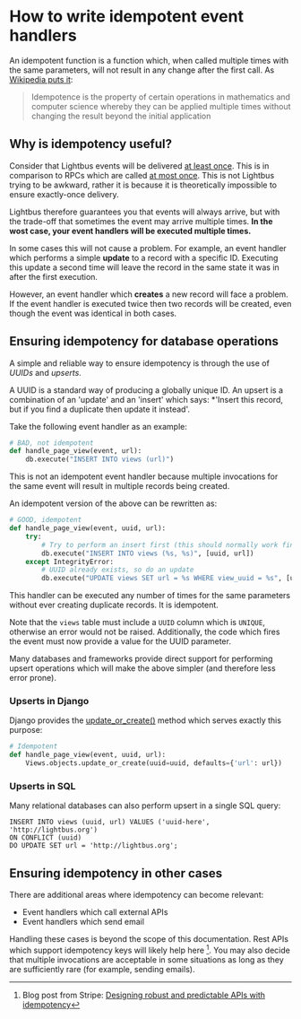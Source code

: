 # How to write idempotent event handlers

An idempotent function is a function which, when called multiple times with the same parameters, will not result in any 
change after the first call. As [Wikipedia puts it](https://en.wikipedia.org/wiki/Idempotence):

> Idempotence is the property of certain operations in mathematics and computer science 
> whereby they can be applied multiple times without changing the result beyond the initial application

## Why is idempotency useful?

Consider that Lightbus events will be delivered [at least once](/explanation/events.md#at-least-once-semantics). 
This is in comparison to RPCs which are called [at most once](/explanation/rpcs.md#at-least-once-semantics).
This is not Lightbus trying to be awkward, rather it is because it is theoretically impossible to ensure exactly-once 
delivery.

Lightbus therefore guarantees you that events will always arrive, but with the trade-off that sometimes the event 
may arrive multiple times. **In the wost case, your event handlers will be executed multiple times.**

In some cases this will not cause a problem. For example, an event handler which performs a 
simple **update** to a record with a specific ID. Executing this update a second time will leave the 
record in the same state it was in after the first execution.

However, an event handler which **creates** a new record will face a problem. If the event handler is executed twice
then two records will be created, even though the event was identical in both cases.

## Ensuring idempotency for database operations

A simple and reliable way to ensure idempotency is through the use of *UUIDs* and *upserts*.

A UUID is a standard way of producing a globally unique ID. An upsert is a combination of 
an 'update' and an 'insert' which says: *'Insert this record, but if you find a duplicate then update it instead'. 

Take the following event handler as an example:

```python
# BAD, not idempotent
def handle_page_view(event, url):
    db.execute("INSERT INTO views (url)")
```

This is not an idempotent event handler because multiple invocations for the same event will 
result in multiple records being created.

An idempotent version of the above can be rewritten as:

```python
# GOOD, idempotent
def handle_page_view(event, uuid, url):
    try:
        # Try to perform an insert first (this should normally work fine)
        db.execute("INSERT INTO views (%s, %s)", [uuid, url])
    except IntegrityError:
        # UUID already exists, so do an update
        db.execute("UPDATE views SET url = %s WHERE view_uuid = %s", [url, uuid])
```

This handler can be executed any number of times for the same parameters without ever 
creating duplicate records. It is idempotent.

Note that the `views` table must include a `UUID` column which is `UNIQUE`, otherwise an error 
would not be raised. Additionally, the code which fires the event must now provide a value 
for the UUID parameter.

Many databases and frameworks provide direct support for performing upsert operations 
which will make the above simpler (and therefore less error prone).

### Upserts in Django

Django provides the [update_or_create()](https://docs.djangoproject.com/en/latest/ref/models/querysets/#update-or-create)
method which serves exactly this purpose:

```python
# Idempotent
def handle_page_view(event, uuid, url):
    Views.objects.update_or_create(uuid=uuid, defaults={'url': url})
```

### Upserts in SQL

Many relational databases can also perform upsert in a single SQL query:

```postgresql
INSERT INTO views (uuid, url) VALUES ('uuid-here', 'http://lightbus.org') 
ON CONFLICT (uuid) 
DO UPDATE SET url = 'http://lightbus.org';
```

## Ensuring idempotency in other cases

There are additional areas where idempotency can become relevant:

* Event handlers which call external APIs
* Event handlers which send email

Handling these cases is beyond the scope of this documentation. Rest 
APIs which support idempotency keys will likely help here [^1]. 
You may also decide that multiple invocations are acceptable in some situations
as long as they are sufficiently rare (for example, sending emails).


[^1]: Blog post from Stripe: [Designing robust and predictable APIs with idempotency](https://stripe.com/gb/blog/idempotency)
